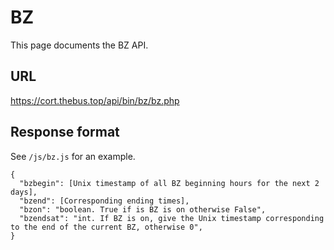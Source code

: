 # BZ

This page documents the BZ API.

## URL

https://cort.thebus.top/api/bin/bz/bz.php

## Response format

See `/js/bz.js` for an example.

```
{
  "bzbegin": [Unix timestamp of all BZ beginning hours for the next 2 days],
  "bzend": [Corresponding ending times],
  "bzon": "boolean. True if is BZ is on otherwise False",
  "bzendsat": "int. If BZ is on, give the Unix timestamp corresponding to the end of the current BZ, otherwise 0",
}
```
